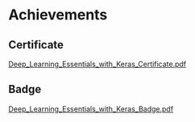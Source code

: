 

# Achievements
## Certificate
[Deep_Learning_Essentials_with_Keras_Certificate.pdf](https://prod-files-secure.s3.us-west-2.amazonaws.com/03e82b26-cccb-4906-bb56-adabcbdc0655/f5cf1405-8a02-49a4-beb6-3d50b033ba6e/Deep_Learning_Essentials_with_Keras_Certificate.pdf?X-Amz-Algorithm=AWS4-HMAC-SHA256&X-Amz-Content-Sha256=UNSIGNED-PAYLOAD&X-Amz-Credential=ASIAZI2LB466SWTNNKJY%2F20250131%2Fus-west-2%2Fs3%2Faws4_request&X-Amz-Date=20250131T161750Z&X-Amz-Expires=3600&X-Amz-Security-Token=IQoJb3JpZ2luX2VjELj%2F%2F%2F%2F%2F%2F%2F%2F%2F%2FwEaCXVzLXdlc3QtMiJGMEQCIDy9O3y0JVNioxUv0qk%2Fwx7wSXACLQ%2FKuHHS6Dj9dmHIAiBQghU9haLdjF%2F3SzJSs8ZpzRH0K2IM9%2BQAApOknxnZDCqIBAjB%2F%2F%2F%2F%2F%2F%2F%2F%2F%2F8BEAAaDDYzNzQyMzE4MzgwNSIMl8FwdyI7FRvKVzmLKtwDX2O9hftlK49ZWGMMJvBP8hLIU3hTkBt6Q1lnWbQrpiZmdIzuuF6niLzVMRgs8QsF4YG2gUmdxS99kTKrPsgbUMoSl69X4BElpEnLKdWvai%2BnWtIJ2W1X4MKoOCobX3sxEa4CgY%2B27NcPLMHd1zCubyqaByGYtG6pgSuuPejumGZSFeVqK7tutIybjavydvP0oT71QiiXhkBmqbK%2B9t%2F8TwnkGS9Ks5nltOHVr2rQv%2FHpCHzrNGwl2ipo8FJn1RXob0c7UoOu2uLVHKHhEjT96Yj50rBxAGZrCi3y%2FHRmTqABqIFtskOp0C%2FjMLPMvurBln5EqFEX2ZyoQ%2FllCXOGxNfrmk3F0boBNbxPlym7FzlUfnobfTmADS752o75X4gjjcvu0M5q7edqG1%2F70eASv0nWeZfj%2FhPZ1H43K%2ByP2%2B6ROvP4FMQCC3fBNlMmgS%2BQG0qxEGlpr2Iyyvqi%2BYS9WCyGlgJliIFQrjGe%2FikAy2DD0ZBIHgSOwWGBiqpAZV%2Fxu7VBAdm%2BAA%2FJhI2iS%2FjmtxyzRhI0hiwOCOEBDiwFLDziGQY99txeGL%2BLO0qhDKka6yO%2FQ5gNA%2FoijlvgIh1KK%2B2fPbV6bfEA6U43LhBjc0181LaaVpbHk4oITlIwtevzvAY6pgFC1DgXim%2FOCMKThOx%2BCdqHbyNFobKehyz5RaHw1qNM37NgbL1uoppKGq4%2Bk%2BTRqKGk2En2QJYLQ5cUifLZYE03xzdshWNT6Y9w33PUY4QvqqDwNk12VcTtWzhxjBvRdwjDE0QSPBg%2Fko0NdCybgLiL03NGmkgKF%2FZ%2BTjZulvxOWQWf5OwV%2FWIE6mBuCSAJN3sM6PVGUDnRtak5azalYZ5ZwlyX%2Bfv%2B&X-Amz-Signature=855f19c48a70267d4d9262d18121b541e89f6173b869e9e30225d5efbdc2dceb&X-Amz-SignedHeaders=host&x-id=GetObject)
## Badge
[Deep_Learning_Essentials_with_Keras_Badge.pdf](https://prod-files-secure.s3.us-west-2.amazonaws.com/03e82b26-cccb-4906-bb56-adabcbdc0655/5c209097-6d96-477f-a031-edc11aa6225f/Deep_Learning_Essentials_with_Keras_Badge.pdf?X-Amz-Algorithm=AWS4-HMAC-SHA256&X-Amz-Content-Sha256=UNSIGNED-PAYLOAD&X-Amz-Credential=ASIAZI2LB466SWTNNKJY%2F20250131%2Fus-west-2%2Fs3%2Faws4_request&X-Amz-Date=20250131T161750Z&X-Amz-Expires=3600&X-Amz-Security-Token=IQoJb3JpZ2luX2VjELj%2F%2F%2F%2F%2F%2F%2F%2F%2F%2FwEaCXVzLXdlc3QtMiJGMEQCIDy9O3y0JVNioxUv0qk%2Fwx7wSXACLQ%2FKuHHS6Dj9dmHIAiBQghU9haLdjF%2F3SzJSs8ZpzRH0K2IM9%2BQAApOknxnZDCqIBAjB%2F%2F%2F%2F%2F%2F%2F%2F%2F%2F8BEAAaDDYzNzQyMzE4MzgwNSIMl8FwdyI7FRvKVzmLKtwDX2O9hftlK49ZWGMMJvBP8hLIU3hTkBt6Q1lnWbQrpiZmdIzuuF6niLzVMRgs8QsF4YG2gUmdxS99kTKrPsgbUMoSl69X4BElpEnLKdWvai%2BnWtIJ2W1X4MKoOCobX3sxEa4CgY%2B27NcPLMHd1zCubyqaByGYtG6pgSuuPejumGZSFeVqK7tutIybjavydvP0oT71QiiXhkBmqbK%2B9t%2F8TwnkGS9Ks5nltOHVr2rQv%2FHpCHzrNGwl2ipo8FJn1RXob0c7UoOu2uLVHKHhEjT96Yj50rBxAGZrCi3y%2FHRmTqABqIFtskOp0C%2FjMLPMvurBln5EqFEX2ZyoQ%2FllCXOGxNfrmk3F0boBNbxPlym7FzlUfnobfTmADS752o75X4gjjcvu0M5q7edqG1%2F70eASv0nWeZfj%2FhPZ1H43K%2ByP2%2B6ROvP4FMQCC3fBNlMmgS%2BQG0qxEGlpr2Iyyvqi%2BYS9WCyGlgJliIFQrjGe%2FikAy2DD0ZBIHgSOwWGBiqpAZV%2Fxu7VBAdm%2BAA%2FJhI2iS%2FjmtxyzRhI0hiwOCOEBDiwFLDziGQY99txeGL%2BLO0qhDKka6yO%2FQ5gNA%2FoijlvgIh1KK%2B2fPbV6bfEA6U43LhBjc0181LaaVpbHk4oITlIwtevzvAY6pgFC1DgXim%2FOCMKThOx%2BCdqHbyNFobKehyz5RaHw1qNM37NgbL1uoppKGq4%2Bk%2BTRqKGk2En2QJYLQ5cUifLZYE03xzdshWNT6Y9w33PUY4QvqqDwNk12VcTtWzhxjBvRdwjDE0QSPBg%2Fko0NdCybgLiL03NGmkgKF%2FZ%2BTjZulvxOWQWf5OwV%2FWIE6mBuCSAJN3sM6PVGUDnRtak5azalYZ5ZwlyX%2Bfv%2B&X-Amz-Signature=3eacfd8c1d387720857f2f0bff6e6e7503010ba45153ce6b71a79a1e05ece088&X-Amz-SignedHeaders=host&x-id=GetObject)
